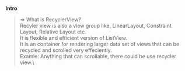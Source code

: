 **Intro**

>=> What is RecyclerView?\
Recyler view is also a view group like, LinearLayout, Constraint Layout, Relative Layout etc.\
It is flexible and efficient version of ListView.\
It is an container for rendering larger data set of views that can be recycled and scrolled very effeciently.\
Examle: Anything that can scrollable, there could be use recycler view.\



